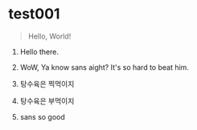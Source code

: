 # test001

> Hello, World!

1. Hello there.

2. WoW, Ya know sans aight? It's so hard to beat him.

3. 탕수육은 찍먹이지

4. 탕수육은 부먹이지

5. sans so good
